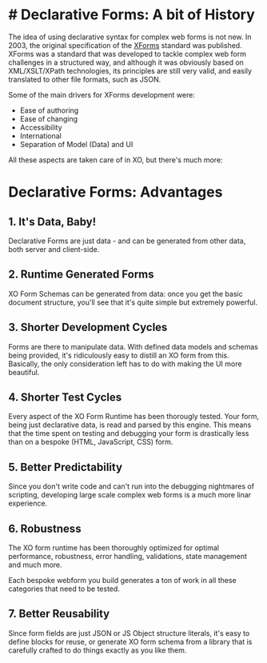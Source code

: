 # # Declarative Forms: A bit of History

The idea of using declarative syntax for complex web forms is not new. In 2003, the original specification of the [XForms](https://en.wikipedia.org/wiki/XForms) standard was published. XForms was a standard that was developed to tackle complex web form challenges in a structured way, and although it was obviously based on XML/XSLT/XPath technologies, its principles are still very valid, and easily translated to other file formats, such as JSON.

Some of the main drivers for XForms development were:

- Ease of authoring
- Ease of changing
- Accessibility
- International
- Separation of Model (Data) and UI

All these aspects are taken care of in XO, but there's much more:

# Declarative Forms: Advantages

## 1. It's Data, Baby!
Declarative Forms are just data - and can be generated from other data, both server and client-side.

## 2. Runtime Generated Forms
XO Form Schemas can be generated from data: once you get the basic document structure, you'll see that it's quite simple but extremely powerful.

## 3. Shorter Development Cycles
Forms are there to manipulate data. With defined data models and schemas being provided, it's ridiculously easy to distill an XO form from this. Basically, the only consideration left has to do with making the UI more beautiful.

## 4. Shorter Test Cycles
Every aspect of the XO Form Runtime has been thorougly tested. Your form, being just declarative data, is read and parsed by this engine. This means that the time spent on testing and debugging your form is drastically less than on a bespoke (HTML, JavaScript, CSS) form.

## 5. Better Predictability
Since you don't write code and can't run into the debugging nightmares of scripting, developing large scale complex web forms is a much more linar experience.

## 6. Robustness
The XO form runtime has been thoroughly optimized for optimal performance, robustness, error handling, validations, state management and much more. 

Each bespoke webform you build generates a ton of work in all these categories that need to be tested.

## 7. Better Reusability
Since form fields are just JSON or JS Object structure literals, it's easy to define blocks for reuse, or generate XO form schema from a library that is carefully crafted to do things exactly as you like them.

